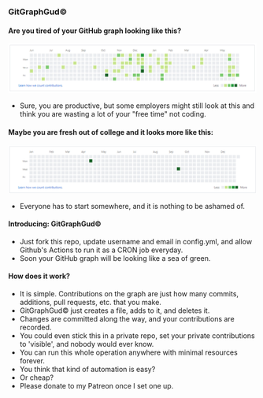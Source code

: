 ### GitGraphGud&copy;

#### Are you tired of your GitHub graph looking like this?

![alt text](./medium.png)

- Sure, you are productive, but some employers might still look at this and think you are wasting a lot of your "free time" not coding.

#### Maybe you are fresh out of college and it looks more like this:

![alt text](./low.png)

- Everyone has to start somewhere, and it is nothing to be ashamed of.

#### Introducing: GitGraphGud&copy;

- Just fork this repo, update username and email in config.yml, and allow Github's Actions to run it as a CRON job everyday.
- Soon your GitHub graph will be looking like a sea of green.

#### How does it work?

- It is simple. Contributions on the graph are just how many commits, additions, pull requests, etc. that you make.
- GitGraphGud&copy; just creates a file, adds to it, and deletes it.
- Changes are committed along the way, and your contributions are recorded.
- You could even stick this in a private repo, set your private contributions to 'visible', and nobody would ever know.
- You can run this whole operation anywhere with minimal resources forever.
- You think that kind of automation is easy?
- Or cheap?
- Please donate to my Patreon once I set one up.

